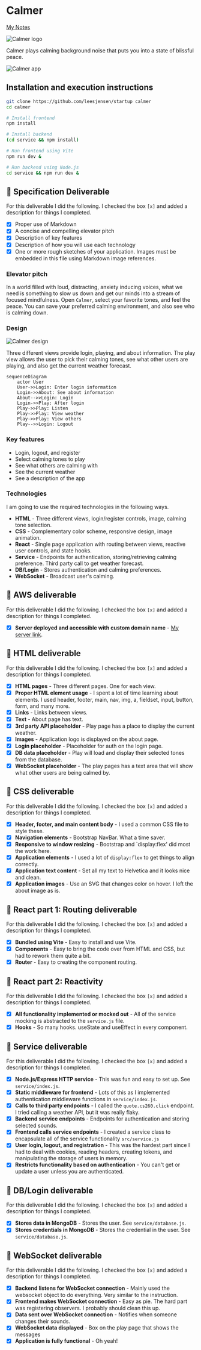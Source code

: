 # Calmer

[My Notes](notes.md)

![Calmer logo](public/logo.svg)

Calmer plays calming background noise that puts you into a state of blissful peace.

![Calmer app](calmerx.png)

## Installation and execution instructions

```sh
git clone https://github.com/leesjensen/startup calmer
cd calmer

# Install frontend
npm install

# Install backend
(cd service && npm install)
```

```sh
# Run frontend using Vite
npm run dev &

# Run backend using Node.js
cd service && npm run dev &
```

## 🚀 Specification Deliverable

For this deliverable I did the following. I checked the box `[x]` and added a description for things I completed.

- [x] Proper use of Markdown
- [x] A concise and compelling elevator pitch
- [x] Description of key features
- [x] Description of how you will use each technology
- [x] One or more rough sketches of your application. Images must be embedded in this file using Markdown image references.

### Elevator pitch

In a world filled with loud, distracting, anxiety inducing voices, what we need is something to slow us down and get our minds into a stream of focused mindfulness. Open `Calmer`, select your favorite tones, and feel the peace. You can save your preferred calming environment, and also see who is calming down.

### Design

![Calmer design](calmer-design.png)

Three different views provide login, playing, and about information. The play view allows the user to pick their calming tones, see what other users are playing, and also get the current weather forecast.

```mermaid
sequenceDiagram
    actor User
    User->>Login: Enter login information
    Login->>About: See about information
    About-->>Login: Login
    Login->>Play: After login
    Play->>Play: Listen
    Play->>Play: View weather
    Play->>Play: View others
    Play-->>Login: Logout
```

### Key features

- Login, logout, and register
- Select calming tones to play
- See what others are calming with
- See the current weather
- See a description of the app

### Technologies

I am going to use the required technologies in the following ways.

- **HTML** - Three different views, login/register controls, image, calming tone selection.
- **CSS** - Complementary color scheme, responsive design, image animation.
- **React** - Single page application with routing between views, reactive user controls, and state hooks.
- **Service** - Endpoints for authentication, storing/retrieving calming preference. Third party call to get weather forecast.
- **DB/Login** - Stores authentication and calming preferences.
- **WebSocket** - Broadcast user's calming.

## 🚀 AWS deliverable

For this deliverable I did the following. I checked the box `[x]` and added a description for things I completed.

- [x] **Server deployed and accessible with custom domain name** - [My server link](https://byucsstudent.click).

## 🚀 HTML deliverable

For this deliverable I did the following. I checked the box `[x]` and added a description for things I completed.

- [x] **HTML pages** - Three different pages. One for each view.
- [x] **Proper HTML element usage** - I spent a lot of time learning about elements. I used header, footer, main, nav, img, a, fieldset, input, button, form, and many more.
- [x] **Links** - Links between views.
- [x] **Text** - About page has text.
- [x] **3rd party API placeholder** - Play page has a place to display the current weather.
- [x] **Images** - Application logo is displayed on the about page.
- [x] **Login placeholder** - Placeholder for auth on the login page.
- [x] **DB data placeholder** - Play will load and display their selected tones from the database.
- [x] **WebSocket placeholder** - The play pages has a text area that will show what other users are being calmed by.

## 🚀 CSS deliverable

For this deliverable I did the following. I checked the box `[x]` and added a description for things I completed.

- [x] **Header, footer, and main content body** - I used a common CSS file to style these.
- [x] **Navigation elements** - Bootstrap NavBar. What a time saver.
- [x] **Responsive to window resizing** - Bootstrap and `display:flex' did most the work here.
- [x] **Application elements** - I used a lot of `display:flex` to get things to align correctly.
- [x] **Application text content** - Set all my text to Helvetica and it looks nice and clean.
- [x] **Application images** - Use an SVG that changes color on hover. I left the about image as is.

## 🚀 React part 1: Routing deliverable

For this deliverable I did the following. I checked the box `[x]` and added a description for things I completed.

- [x] **Bundled using Vite** - Easy to install and use Vite.
- [x] **Components** - Easy to bring the code over from HTML and CSS, but had to rework them quite a bit.
- [x] **Router** - Easy to creating the component routing.

## 🚀 React part 2: Reactivity

For this deliverable I did the following. I checked the box `[x]` and added a description for things I completed.

- [x] **All functionality implemented or mocked out** - All of the service mocking is abstracted to the `service.js` file.
- [x] **Hooks** - So many hooks. useState and useEffect in every component.

## 🚀 Service deliverable

For this deliverable I did the following. I checked the box `[x]` and added a description for things I completed.

- [x] **Node.js/Express HTTP service** - This was fun and easy to set up. See `service/index.js`.
- [x] **Static middleware for frontend** - Lots of this as I implemented authentication middleware functions in `service/index.js`.
- [x] **Calls to third party endpoints** - I called the `quote.cs260.click` endpoint. I tried calling a weather API, but it was really flaky.
- [x] **Backend service endpoints** - Endpoints for authentication and storing selected sounds.
- [x] **Frontend calls service endpoints** - I created a service class to encapsulate all of the service functionality `src/service.js`
- [x] **User login, logout, and registration** - This was the hardest part since I had to deal with cookies, reading headers, creating tokens, and manipulating the storage of users in memory.
- [x] **Restricts functionality based on authentication** - You can't get or update a user unless you are authenticated.

## 🚀 DB/Login deliverable

For this deliverable I did the following. I checked the box `[x]` and added a description for things I completed.

- [x] **Stores data in MongoDB** - Stores the user. See `service/database.js`.
- [x] **Stores credentials in MongoDB** - Stores the credential in the user. See `service/database.js`.

## 🚀 WebSocket deliverable

For this deliverable I did the following. I checked the box `[x]` and added a description for things I completed.

- [x] **Backend listens for WebSocket connection** - Mainly used the websocket object to do everything. Very similar to the instruction.
- [x] **Frontend makes WebSocket connection** - Easy as pie. The hard part was registering observers. I probably should clean this up.
- [x] **Data sent over WebSocket connection** - Notifies when someone changes their sounds.
- [x] **WebSocket data displayed** - Box on the play page that shows the messages
- [x] **Application is fully functional** - Oh yeah!
